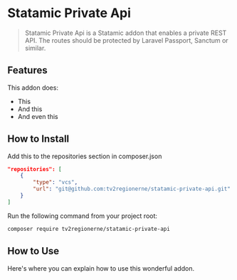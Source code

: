# Statamic Private Api

> Statamic Private Api is a Statamic addon that enables a private REST API.
> The routes should be protected by Laravel Passport, Sanctum or similar.

## Features

This addon does:

- This
- And this
- And even this

## How to Install

Add this to the repositories section in composer.json
```json
"repositories": [
    {
        "type": "vcs",
        "url": "git@github.com:tv2regionerne/statamic-private-api.git"
    }
]
```

Run the following command from your project root:

``` bash
composer require tv2regionerne/statamic-private-api
```

## How to Use

Here's where you can explain how to use this wonderful addon.
